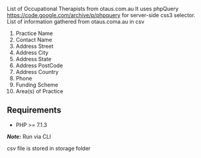 List of Occupational Therapists from otaus.com.au
It uses phpQuery https://code.google.com/archive/p/phpquery for server-side css3 selector.
List of information gathered from otaus.coma.au in csv
1. Practice Name
2. Contact Name
3. Address Street
4. Address City
5. Address State
6. Address PostCode
7. Address Country
8. Phone
9. Funding Scheme
10. Area(s) of Practice

## Requirements
- PHP >= 7.1.3

***Note:***
Run via CLI

csv file is stored in storage folder

